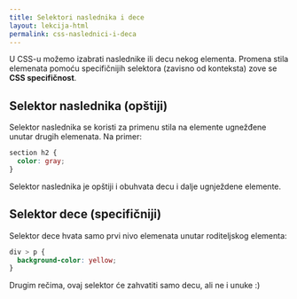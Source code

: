 ```yaml
---
title: Selektori naslednika i dece
layout: lekcija-html
permalink: css-naslednici-i-deca
---
```


U CSS-u možemo izabrati naslednike ili decu nekog elementa. Promena stila elemenata pomoću specifičnijih selektora (zavisno od konteksta) zove se **CSS specifičnost**.

## Selektor naslednika (opštiji)

Selektor naslednika se koristi za primenu stila na elemente ugnežđene unutar drugih elemenata. Na primer:

```css
section h2 { 
  color: gray; 
}
```

Selektor naslednika je opštiji i obuhvata decu i dalje ugnježdene elemente.

## Selektor dece (specifičniji)

Selektor dece hvata samo prvi nivo elemenata unutar roditeljskog elementa:

```css
div > p {
  background-color: yellow;
}
```

Drugim rečima, ovaj selektor će zahvatiti samo decu, ali ne i unuke :)
